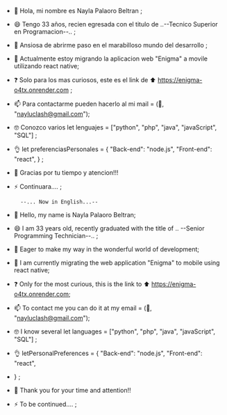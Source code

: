 - 👋 Hola, mi nombre es Nayla Palaoro Beltran ;
- 😄 Tengo 33 años, recien egresada con el titulo de ..--Tecnico Superior en Programacion--.. ;
- 👀 Ansiosa de abrirme paso en el marabilloso mundo del desarrollo ;
- 🌱 Actualmente estoy migrando la aplicacion web "Enigma" a movile utilizando react native;
- ❓ Solo para los mas curiosos, este es el link de ⬆️ https://enigma-o4tx.onrender.com ;
- 📫 Para contactarme pueden hacerlo al mi mail = (📧, "nayluclash@gmail.com");
- 🤓 Conozco varios let lenguajes = ["python", "php", "java", "javaScript", "SQL"] ;
- 👌 let preferenciasPersonales = {
                                    "Back-end": "node.js",
                                    "Front-end": "react",
 } ;
- 🤩 Gracias por tu tiempo y atencion!!!
- ⚡ Continuara.... ;

        --... Now in English...--

- 👋 Hello, my name is Nayla Palaoro Beltran;
- 😄 I am 33 years old, recently graduated with the title of .. --Senior Programming Technician--.. ;
- 👀 Eager to make my way in the wonderful world of development;
- 🌱 I am currently migrating the web application "Enigma" to mobile using react native;
- ❓ Only for the most curious, this is the link to ⬆️ https://enigma-o4tx.onrender.com;
- 📫 To contact me you can do it at my email = (📧, "nayluclash@gmail.com");
- 🤓 I know several let languages = ["python", "php", "java", "javaScript", "SQL"] ;
- 👌 letPersonalPreferences = {
                                    "Back-end": "node.js",
                                    "Front-end": "react",
- } ;
- 🤩 Thank you for your time and attention!!
- ⚡ To be continued.... ;

